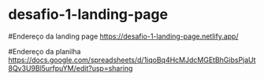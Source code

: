 # desafio-1-landing-page

#Endereço da landing page
https://desafio-1-landing-page.netlify.app/

#Endereço da planilha
https://docs.google.com/spreadsheets/d/1iqoBq4HcMJdcMGEtBhGibsPjaUt8Qv3U9Bl5urfpuYM/edit?usp=sharing
